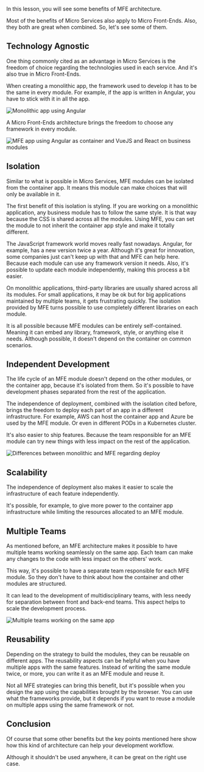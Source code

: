 <!-- # MFE Benefits -->

In this lesson, you will see some benefits of MFE architecture.

Most of the benefits of Micro Services also apply to Micro Front-Ends. Also, they both are great when combined. So, let's see some of them.

## Technology Agnostic

One thing commonly cited as an advantage in Micro Services is the freedom of choice regarding the technologies used in each service. And it's also true in Micro Front-Ends.

When creating a monolithic app, the framework used to develop it has to be the same in every module. For example, if the app is written in Angular, you have to stick with it in all the app.

<!-- ![Monolithic app using Angular](assets/monolithic-app-angular.png) -->
![Monolithic app using Angular](/api/collection/6586453712175104/5197349072142336/page/5133571978690560/image/4532677121671168?page_type=collection_lesson)

A Micro Front-Ends architecture brings the freedom to choose any framework in every module.

<!-- ![MFE app using Angular as container and VueJS and React on business modules](assets/mfe-app-angular-vue-react.png) -->
![MFE app using Angular as container and VueJS and React on business modules](/api/collection/6586453712175104/5197349072142336/page/5133571978690560/image/6658240867205120?page_type=collection_lesson)

## Isolation

Similar to what is possible in Micro Services, MFE modules can be isolated from the container app. It means this module can make choices that will only be available in it.

The first benefit of this isolation is styling. If you are working on a monolithic application, any business module has to follow the same style. It is that way because the CSS is shared across all the modules. Using MFE, you can set the module to not inherit the container app style and make it totally different.

The JavaScript framework world moves really fast nowadays. Angular, for example, has a new version twice a year. Although it's great for innovation, some companies just can't keep up with that and MFE can help here. Because each module can use any framework version it needs. Also, it's possible to update each module independently, making this process a bit easier.

On monolithic applications, third-party libraries are usually shared across all its modules. For small applications, it may be ok but for big applications maintained by multiple teams, it gets frustrating quickly. The isolation provided by MFE turns possible to use completely different libraries on each module.

It is all possible because MFE modules can be entirely self-contained. Meaning it can embed any library, framework, style, or anything else it needs. Although possible, it doesn't depend on the container on common scenarios.

## Independent Development

The life cycle of an MFE module doesn't depend on the other modules, or the container app, because it's isolated from them. So it's possible to have development phases separated from the rest of the application.

The independence of deployment, combined with the isolation cited before, brings the freedom to deploy each part of an app in a different infrastructure. For example, AWS can host the container app and Azure be used by the MFE module. Or even in different PODs in a Kubernetes cluster.

It's also easier to ship features. Because the team responsible for an MFE module can try new things with less impact on the rest of the application.

<!-- ![Differences between monolithic and MFE regarding deploy](assets/monolithic-mfe-deploy-diffs.png) -->
![Differences between monolithic and MFE regarding deploy](/api/collection/6586453712175104/5197349072142336/page/5133571978690560/image/5196115082739712?page_type=collection_lesson)

## Scalability

The independence of deployment also makes it easier to scale the infrastructure of each feature independently.

It's possible, for example, to give more power to the container app infrastructure while limiting the resources allocated to an MFE module.

## Multiple Teams

As mentioned before, an MFE architecture makes it possible to have multiple teams working seamlessly on the same app. Each team can make any changes to the code with less impact on the others' work.

This way, it's possible to have a separate team responsible for each MFE module. So they don't have to think about how the container and other modules are structured.

It can lead to the development of multidisciplinary teams, with less needy for separation between front and back-end teams. This aspect helps to scale the development process.

<!-- ![Multiple teams working on the same app](assets/multiple-teams-same-app.png) -->
![Multiple teams working on the same app](/api/collection/6586453712175104/5197349072142336/page/5133571978690560/image/4990478893711360?page_type=collection_lesson)

## Reusability

Depending on the strategy to build the modules, they can be reusable on different apps. The reusability aspects can be helpful when you have multiple apps with the same features. Instead of writing the same module twice, or more, you can write it as an MFE module and reuse it.

Not all MFE strategies can bring this benefit, but it's possible when you design the app using the capabilities brought by the browser. You can use what the frameworks provide, but it depends if you want to reuse a module on multiple apps using the same framework or not.

## Conclusion

Of course that some other benefits but the key points mentioned here show how this kind of architecture can help your development workflow.

Although it shouldn't be used anywhere, it can be great on the right use case.
